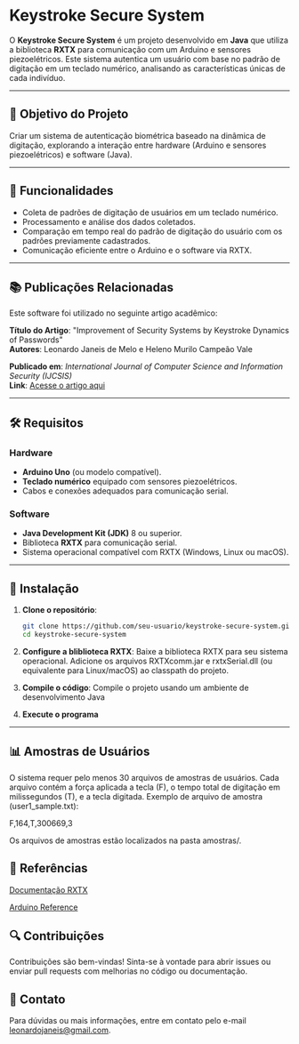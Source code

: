 # Keystroke Secure System

O **Keystroke Secure System** é um projeto desenvolvido em **Java** que utiliza a biblioteca **RXTX** para comunicação com um Arduino e sensores piezoelétricos. Este sistema autentica um usuário com base no padrão de digitação em um teclado numérico, analisando as características únicas de cada indivíduo.

---

## 🎯 Objetivo do Projeto

Criar um sistema de autenticação biométrica baseado na dinâmica de digitação, explorando a interação entre hardware (Arduino e sensores piezoelétricos) e software (Java).

---

## 🚀 Funcionalidades

- Coleta de padrões de digitação de usuários em um teclado numérico.
- Processamento e análise dos dados coletados.
- Comparação em tempo real do padrão de digitação do usuário com os padrões previamente cadastrados.
- Comunicação eficiente entre o Arduino e o software via RXTX.

---

## 📚 Publicações Relacionadas

Este software foi utilizado no seguinte artigo acadêmico:

**Título do Artigo**: "Improvement of Security Systems by Keystroke Dynamics of Passwords"  
**Autores**: Leonardo Janeis de Melo e Heleno Murilo Campeão Vale 

**Publicado em**: *International Journal of Computer Science and Information Security (IJCSIS)*  
**Link**: [Acesse o artigo aqui](https://d1wqtxts1xzle7.cloudfront.net/55691451/Journal_of_Computer_Science_IJCSIS_September_2017_Full_Volume.pdf?1517495118=&response-content-disposition=inline%3B+filename%3DJournal_of_Computer_Science_IJCSIS_Septe.pdf&Expires=1736812949&Signature=UCqrqVLWhd1FT-WEKcp4s7uzFM10pJH3zFX4pHajqxVkj7EeSN~tKdzvKIyEa~CBH78vyl4Rbt~Pkk6od6dQVtDdYogLgUrgqyrodpTn~GJStP7T3LrH3ZMutlF2P9-1WHldWwtSielRgfzpYWvycRr3QxmXkTgkTF8j6x5xX2l6bPdwy7AEWH1DktjnGml03oCBpHA7Lj7Sav8vRFut-bDLMmnwbw-9ZbmgYEgN1fTBcSK5-ZSM0j3bVpF-e5We~5tM7flsqJSyo5TxBMG941JphqSARF6cQTIkWobYrszFgWbpWqJDVW-gE-xt1NWiCpz81Pfa~tFoQuxtBMrnaQ__&Key-Pair-Id=APKAJLOHF5GGSLRBV4ZA#page=169) 

---

## 🛠️ Requisitos

### Hardware

- **Arduino Uno** (ou modelo compatível).
- **Teclado numérico** equipado com sensores piezoelétricos.
- Cabos e conexões adequados para comunicação serial.

### Software

- **Java Development Kit (JDK)** 8 ou superior.
- Biblioteca **RXTX** para comunicação serial.
- Sistema operacional compatível com RXTX (Windows, Linux ou macOS).

---

## 🔧 Instalação

1. **Clone o repositório**:

   ```bash
   git clone https://github.com/seu-usuario/keystroke-secure-system.git
   cd keystroke-secure-system

2. **Configure a bliblioteca RXTX**:
    Baixe a biblioteca RXTX para seu sistema operacional.
    Adicione os arquivos RXTXcomm.jar e rxtxSerial.dll (ou equivalente para Linux/macOS) ao classpath do projeto.

3. **Compile o código**:
    Compile o projeto usando um ambiente de desenvolvimento Java

4. **Execute o programa**

---

## 📊 Amostras de Usuários

O sistema requer pelo menos 30 arquivos de amostras de usuários. Cada arquivo contém a força aplicada a tecla (F), o tempo total de digitação em milissegundos (T), e a tecla digitada. 
Exemplo de arquivo de amostra (user1_sample.txt):

F,164,T,300669,3

Os arquivos de amostras estão localizados na pasta amostras/.

## 📖 Referências
[Documentação RXTX](https://github.com/arduino/rxtx)

[Arduino Reference](https://chatgpt.com/c/67859445-0e44-800e-83dc-23f630acbb68#:~:text=Documenta%C3%A7%C3%A3o%20RXTX-,Arduino%20Reference,-%F0%9F%93%9C%20Licen%C3%A7a)

## 🔍 Contribuições
Contribuições são bem-vindas! Sinta-se à vontade para abrir issues ou enviar pull requests com melhorias no código ou documentação.

## 📧 Contato
Para dúvidas ou mais informações, entre em contato pelo e-mail leonardojaneis@gmail.com.
